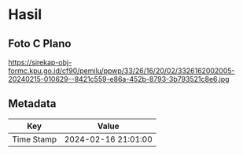 # Hasil

## Foto C Plano

https://sirekap-obj-formc.kpu.go.id/cf90/pemilu/ppwp/33/26/16/20/02/3326162002005-20240215-010629--8421c559-e86a-452b-8793-3b793521c8e6.jpg


## Metadata

| Key        | Value               |
| ---------- | ------------------- |
| Time Stamp | 2024-02-16 21:01:00 |



